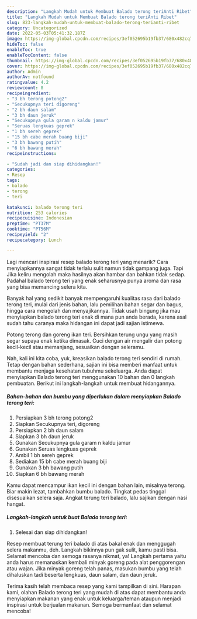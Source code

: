 ```yaml
---
description: "Langkah Mudah untuk Membuat Balado terong teriAnti Ribet"
title: "Langkah Mudah untuk Membuat Balado terong teriAnti Ribet"
slug: 823-langkah-mudah-untuk-membuat-balado-terong-terianti-ribet
category: Uncategorized
date: 2022-05-03T05:41:32.187Z
image: https://img-global.cpcdn.com/recipes/3ef052695b19fb37/680x482cq70/balado-terong-teri-foto-resep-utama.jpg
hideToc: false
enableToc: true
enableTocContent: false
thumbnail: https://img-global.cpcdn.com/recipes/3ef052695b19fb37/680x482cq70/balado-terong-teri-foto-resep-utama.jpg
cover: https://img-global.cpcdn.com/recipes/3ef052695b19fb37/680x482cq70/balado-terong-teri-foto-resep-utama.jpg
author: Admin
authorAv: notfound
ratingvalue: 4.2
reviewcount: 8
recipeingredient:
- "3 bh terong potong2"
- "Secukupnya teri digoreng"
- "2 bh daun salam"
- "3 bh daun jeruk"
- "Secukupnya gula garam n kaldu jamur"
- "Seruas lengkuas geprek"
- "1 bh sereh geprek"
- "15 bh cabe merah buang biji"
- "3 bh bawang putih"
- "6 bh bawang merah"
recipeinstructions:

- "Sudah jadi dan siap dihidangkan!"
categories:
- Resep
tags:
- balado
- terong
- teri

katakunci: balado terong teri 
nutrition: 253 calories
recipecuisine: Indonesian
preptime: "PT37M"
cooktime: "PT56M"
recipeyield: "2"
recipecategory: Lunch

---
```



Lagi mencari inspirasi resep balado terong teri yang menarik? Cara menyiapkannya sangat tidak terlalu sulit namun tidak gampang juga. Tapi Jika keliru mengolah maka hasilnya akan hambar dan bahkan tidak sedap. Padahal balado terong teri yang enak seharusnya punya aroma dan rasa yang bisa memancing selera kita.


Banyak hal yang sedikit banyak mempengaruhi kualitas rasa dari balado terong teri, mulai dari jenis bahan, lalu pemilihan bahan segar dan bagus, hingga cara mengolah dan menyajikannya. Tidak usah bingung jika mau menyiapkan balado terong teri enak di mana pun anda berada, karena asal sudah tahu caranya maka hidangan ini dapat jadi sajian istimewa.

Potong terong dan goreng ikan teri. Bersihkan terung ungu yang masih segar supaya enak ketika dimasak. Cuci dengan air mengalir dan potong kecil-kecil atau memanjang, sesuaikan dengan seleramu.


Nah, kali ini kita coba, yuk, kreasikan balado terong teri sendiri di rumah. Tetap dengan bahan sederhana, sajian ini bisa memberi manfaat untuk membantu menjaga kesehatan tubuhmu sekeluarga. Anda dapat menyiapkan Balado terong teri menggunakan 10 bahan dan 0 langkah pembuatan. Berikut ini langkah-langkah untuk membuat hidangannya.

<!--inarticleads1-->

##### Bahan-bahan dan bumbu yang diperlukan dalam menyiapkan Balado terong teri:

1. Persiapkan 3 bh terong potong2
1. Siapkan Secukupnya teri, digoreng
1. Persiapkan 2 bh daun salam
1. Siapkan 3 bh daun jeruk
1. Gunakan Secukupnya gula garam n kaldu jamur
1. Gunakan Seruas lengkuas geprek
1. Ambil 1 bh sereh geprek
1. Sediakan 15 bh cabe merah buang biji
1. Gunakan 3 bh bawang putih
1. Siapkan 6 bh bawang merah


Kamu dapat mencampur ikan kecil ini dengan bahan lain, misalnya terong. Biar makin lezat, tambahkan bumbu balado. Tingkat pedas tinggal disesuaikan selera saja. Angkat terung teri balado, lalu sajikan dengan nasi hangat. 

<!--inarticleads2-->

##### Langkah-langkah untuk buat Balado terong teri:


1. Selesai dan siap dihidangkan!

Resep membuat terung teri balado di atas bakal enak dan menggugah selera makanmu, deh. Langkah bikinnya pun gak sulit, kamu pasti bisa. Selamat mencoba dan semoga rasanya nikmat, ya! Langkah pertama yaitu anda harus memanaskan kembali minyak goreng pada alat penggorengan atau wajan. Jika minyak goreng telah panas, masukan bumbu yang telah dihaluskan tadi beserta lengkuas, daun salam, dan daun jeruk. 

Terima kasih telah membaca resep yang kami tampilkan di sini. Harapan kami, olahan Balado terong teri yang mudah di atas dapat membantu anda menyiapkan makanan yang enak untuk keluarga/teman ataupun menjadi inspirasi untuk berjualan makanan. Semoga bermanfaat dan selamat mencoba!
